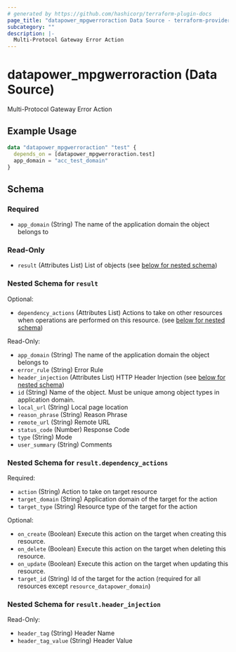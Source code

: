 ```yaml
---
# generated by https://github.com/hashicorp/terraform-plugin-docs
page_title: "datapower_mpgwerroraction Data Source - terraform-provider-datapower"
subcategory: ""
description: |-
  Multi-Protocol Gateway Error Action
---
```


# datapower_mpgwerroraction (Data Source)

Multi-Protocol Gateway Error Action

## Example Usage

```terraform
data "datapower_mpgwerroraction" "test" {
  depends_on = [datapower_mpgwerroraction.test]
  app_domain = "acc_test_domain"
}
```

<!-- schema generated by tfplugindocs -->
## Schema

### Required

- `app_domain` (String) The name of the application domain the object belongs to

### Read-Only

- `result` (Attributes List) List of objects (see [below for nested schema](#nestedatt--result))

<a id="nestedatt--result"></a>
### Nested Schema for `result`

Optional:

- `dependency_actions` (Attributes List) Actions to take on other resources when operations are performed on this resource. (see [below for nested schema](#nestedatt--result--dependency_actions))

Read-Only:

- `app_domain` (String) The name of the application domain the object belongs to
- `error_rule` (String) Error Rule
- `header_injection` (Attributes List) HTTP Header Injection (see [below for nested schema](#nestedatt--result--header_injection))
- `id` (String) Name of the object. Must be unique among object types in application domain.
- `local_url` (String) Local page location
- `reason_phrase` (String) Reason Phrase
- `remote_url` (String) Remote URL
- `status_code` (Number) Response Code
- `type` (String) Mode
- `user_summary` (String) Comments

<a id="nestedatt--result--dependency_actions"></a>
### Nested Schema for `result.dependency_actions`

Required:

- `action` (String) Action to take on target resource
- `target_domain` (String) Application domain of the target for the action
- `target_type` (String) Resource type of the target for the action

Optional:

- `on_create` (Boolean) Execute this action on the target when creating this resource.
- `on_delete` (Boolean) Execute this action on the target when deleting this resource.
- `on_update` (Boolean) Execute this action on the target when updating this resource.
- `target_id` (String) Id of the target for the action (required for all resources except `resource_datapower_domain`)


<a id="nestedatt--result--header_injection"></a>
### Nested Schema for `result.header_injection`

Read-Only:

- `header_tag` (String) Header Name
- `header_tag_value` (String) Header Value
